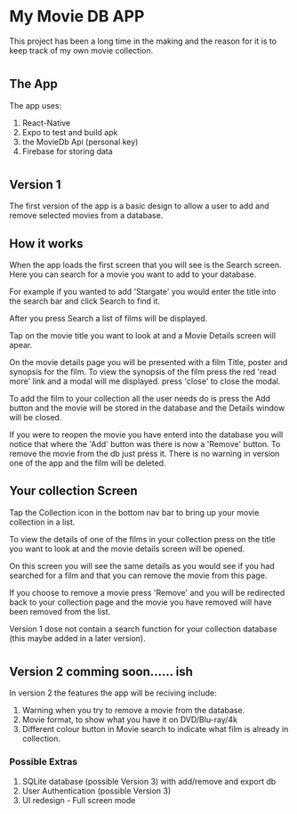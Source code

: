 # My Movie DB APP

This project has been a long time in the making and the reason for it is to keep track of my own movie collection. 
#
#
## The App
The app uses:

1. React-Native
2. Expo to test and build apk
3. the MovieDb Api (personal key)
4. Firebase for storing data

#
#
## Version 1
The first version of the app is a basic design to allow a user to add and remove selected movies from a database. 

## How it works

When the app loads the first screen that you will see is the Search screen. Here you can search for a movie you want to add to your database.

For example if you wanted to add 'Stargate' you would enter the title into the search bar and click Search to find it.

After you press Search a list of films will be displayed. 

Tap on the movie title you want to look at and a Movie Details screen will apear.

On the movie details page you will be presented with a film Title, poster and synopsis for the film. To view the synopsis of the film press the red 'read more' link and a modal will me displayed. press 'close' to close the modal. 

To add the film to your collection all the user needs do is press the Add button and the movie will be stored in the database and the Details window will be closed. 

If you were to reopen the movie you have enterd into the database you will notice that where the 'Add' button was there is now a 'Remove' button. To remove the movie from the db just press it. There is no warning in version one of the app and the film will be deleted. 

## Your collection Screen 

Tap the Collection icon in the bottom nav bar to bring up your movie collection in a list. 

To view the details of one of the films in your collection press on the title you want to look at and the movie details screen will be opened.

On this screen you will see the same details as you would see if you had searched for a film and that you can remove the movie from this page.

If you choose to remove a movie press 'Remove' and you will be redirected back to your collection page and the movie you have removed will have been removed from the list. 


Version 1 dose not contain a search function for your collection database (this maybe added in a later version).

#
#
## Version 2 comming soon...... ish
In version 2 the features the app will be reciving include:
1. Warning when you try to remove a movie from the database.
2. Movie format, to show what you  have it on DVD/Blu-ray/4k
3. Different colour button in Movie search to indicate what film is already in collection.

### Possible Extras 
1. SQLite database (possible Version 3) with add/remove and export db
2. User Authentication (possible Version 3)
3. UI redesign - Full screen mode 